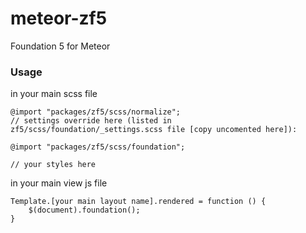meteor-zf5
==========

Foundation 5 for Meteor

### Usage

in your main scss file

```
@import "packages/zf5/scss/normalize";
// settings override here (listed in zf5/scss/foundation/_settings.scss file [copy uncomented here]):

@import "packages/zf5/scss/foundation";

// your styles here
```

in your main view js file

```
Template.[your main layout name].rendered = function () {
	$(document).foundation();
}
```